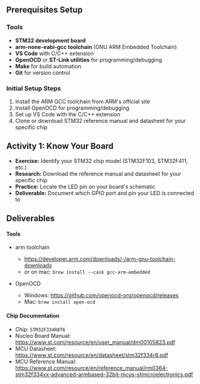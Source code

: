 ## Prerequisites Setup

### Tools
- **STM32 development board**
- **arm-none-eabi-gcc toolchain** (GNU ARM Embedded Toolchain)
- **VS Code** with C/C++ extension
- **OpenOCD** or **ST-Link utilities** for programming/debugging
- **Make** for build automation
- **Git** for version control

### Initial Setup Steps
1. Install the ARM GCC toolchain from ARM's official site
2. Install OpenOCD for programming/debugging
3. Set up VS Code with the C/C++ extension
4. Clone or download STM32 reference manual and datasheet for your specific chip

## Activity 1: Know Your Board
- **Exercise:** Identify your STM32 chip model (STM32F103, STM32F411, etc.)
- **Research:** Download the reference manual and datasheet for your specific chip
- **Practice:** Locate the LED pin on your board's schematic
- **Deliverable:** Document which GPIO port and pin your LED is connected to


## Deliverables
#### Tools
* arm toolchain
  - https://developer.arm.com/downloads/-/arm-gnu-toolchain-downloads
  - or on mac: `brew install --cask gcc-arm-embedded`

* OpenOCD
  - Windows: https://github.com/openocd-org/openocd/releases
  - Mac: `brew install open-ocd`


#### Chip Documentation
* Chip: `STM32F334R8T6`
* Nucleo Board Manual: https://www.st.com/resource/en/user_manual/dm00105823.pdf
* MCU Datasheet: https://www.st.com/resource/en/datasheet/stm32f334r8.pdf
* MCU Reference Manual: https://www.st.com/resource/en/reference_manual/rm0364-stm32f334xx-advanced-armbased-32bit-mcus-stmicroelectronics.pdf



